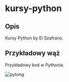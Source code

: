 # kursy-python
## Opis
Kursy Python by El Szafrano.
## Przykładowy wąż
Przykładowy kod w Pythonie.  

![pytong](https://thairesidents.com/wp-content/uploads/2020/09/%E0%B9%80%E0%B8%86%E0%B8%8C%E0%B8%AB%E0%B9%80.jpg)
